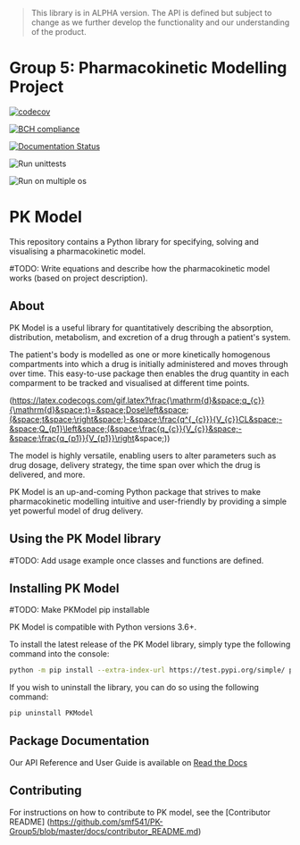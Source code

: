 > This library is in ALPHA version. The API is defined but subject to change as we further develop the functionality and our understanding of the product.

# Group 5: Pharmacokinetic Modelling Project

[![codecov](https://codecov.io/gh/smf541/PK-Group5/branch/master/graph/badge.svg)](https://codecov.io/gh/smf541/PK-Group5)

[![BCH compliance](https://bettercodehub.com/edge/badge/smf541/PK-Group5?branch=master)](https://bettercodehub.com/)

[![Documentation Status](https://readthedocs.org/projects/pk-model/badge/?version=latest)](https://pk-model.readthedocs.io/en/latest/?badge=latest)

![Run unittests](https://github.com/smf541/PK-Group5/workflows/Run%20unittests/badge.svg)

![Run on multiple os](https://github.com/smf541/PK-Group5/workflows/Run%20on%20multiple%20os/badge.svg)

# PK Model

This repository contains a Python library for specifying, solving and visualising a pharmacokinetic model. 

#TODO: Write equations and describe how the pharmacokinetic model works (based on project description).

## About 

PK Model is a useful library for quantitatively describing the absorption, distribution, metabolism, and excretion of a drug through a patient's system. 

The patient's body is modelled as one or more kinetically homogenous compartments into which a drug is initially administered and moves through over time. This easy-to-use package then enables the drug quantity in each comparment to be tracked and visualised at different time points. 

(https://latex.codecogs.com/gif.latex?\frac{\mathrm{d}&space;q_{c}}{\mathrm{d}&space;t}=&space;Dose\left&space;(&space;t&space;\right&space;)-&space;\frac{q^{_{c}}}{V_{c}}CL&space;-&space;Q_{p1}\left&space;(&space;\frac{q_{c}}{V_{c}}&space;-&space;\frac{q_{p1}}{V_{p1}}\right&space;))

The model is highly versatile, enabling users to alter parameters such as drug dosage, delivery strategy, the time span over which the drug is delivered, and more.


PK Model is an up-and-coming Python package that strives to make pharmacokinetic modelling intuitive and user-friendly by providing a simple yet powerful model of drug delivery. 



## Using the PK Model library

#TODO: Add usage example once classes and functions are defined.

## Installing PK Model
#TODO: Make PKModel pip installable

PK Model is compatible with Python versions 3.6+. 

To install the latest release of the PK Model library, simply type the following command into the console:

```bash
python -m pip install --extra-index-url https://test.pypi.org/simple/ pkmodel
```

If you wish to uninstall the library, you can do so using the following command:

```bash
pip uninstall PKModel
```

## Package Documentation 

Our API Reference and User Guide is available on [Read the Docs](https://pk-model.readthedocs.io/en/latest/ "PK Model Documentation")

## Contributing 

For instructions on how to contribute to PK model, see the [Contributor README] (https://github.com/smf541/PK-Group5/blob/master/docs/contributor_README.md)



